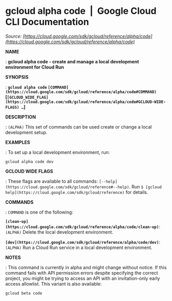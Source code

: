 # gcloud alpha code  |  Google Cloud CLI Documentation

*Source: [https://cloud.google.com/sdk/gcloud/reference/alpha/code](https://cloud.google.com/sdk/gcloud/reference/alpha/code)*

**NAME**

: **gcloud alpha code - create and manage a local development environment for Cloud Run**

**SYNOPSIS**

: **`gcloud alpha code` `[COMMAND](https://cloud.google.com/sdk/gcloud/reference/alpha/code#COMMAND)` [`[GCLOUD_WIDE_FLAG](https://cloud.google.com/sdk/gcloud/reference/alpha/code#GCLOUD-WIDE-FLAGS) …`]**

**DESCRIPTION**

: `(ALPHA)` This set of commands can be used create or change a local
development setup.

**EXAMPLES**

: To set up a local development environment, run:

```
gcloud alpha code dev
```

**GCLOUD WIDE FLAGS**

: These flags are available to all commands: `[--help](https://cloud.google.com/sdk/gcloud/reference#--help)`.
Run `$ [gcloud help](https://cloud.google.com/sdk/gcloud/reference)` for details.

**COMMANDS**

: ``COMMAND`` is one of the following:

**`[clean-up](https://cloud.google.com/sdk/gcloud/reference/alpha/code/clean-up)`**:
`(ALPHA)` Delete the local development environment.

**`[dev](https://cloud.google.com/sdk/gcloud/reference/alpha/code/dev)`**:
`(ALPHA)` Run a Cloud Run service in a local development environment.

**NOTES**

: This command is currently in alpha and might change without notice. If this
command fails with API permission errors despite specifying the correct project,
you might be trying to access an API with an invitation-only early access
allowlist. This variant is also available:

```
gcloud beta code
```